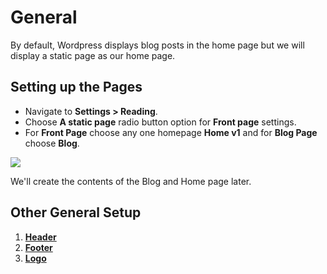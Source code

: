 # General

By default, Wordpress displays blog posts in the home page but we will display a static page as our home page.

## Setting up the Pages

* Navigate to **Settings > Reading**.
* Choose **A static page** radio button option for **Front page** settings.
* For **Front Page** choose any one homepage **Home v1** and for **Blog Page** choose **Blog**.

![](http://transvelo.github.io/docs/pizzaro/images/reading-settings.png)


We'll create the contents of the Blog and Home page later.

## Other General Setup

1. [**Header**](header.md)
2. [**Footer**](footer.md)
3. [**Logo**](logo_and_favicon.md)
